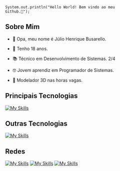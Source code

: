 <code>System.out.println("Hello World! Bem vindo ao meu Github.🤫");</code>

## Sobre Mim
- <p>👋 Opa, meu nome é Júlio Henrique Busarello.</p>
- <p>🎈 Tenho 18 anos.</p>
- <p>📚 Técnico em Desenvolvimento de Sistemas. 2/4</p>
- <p>🤓 Jovem aprendiz em Programador de Sistemas.</p>
- <p>🚗 Modelador 3D nas horas vagas.</p>

## Principais Tecnologias
[![My Skills](https://skillicons.dev/icons?i=java,sketchup,ps&theme=dark)](https://skillicons.dev)

## Outras Tecnologias
[![My Skills](https://skillicons.dev/icons?i=lua,py,blender&theme=dark)](https://skillicons.dev)

## Redes
[![My Skills](https://skillicons.dev/icons?i=gmail&theme=dark)](<mailto:juliohenri.busarello@gmail.com>)
[![My Skills](https://skillicons.dev/icons?i=instagram&theme=dark)](https://www.instagram.com/julio_busarello/)
[![My Skills](https://skillicons.dev/icons?i=discord&theme=dark)](https://discord.com/channels/@me/541992039022329867)
